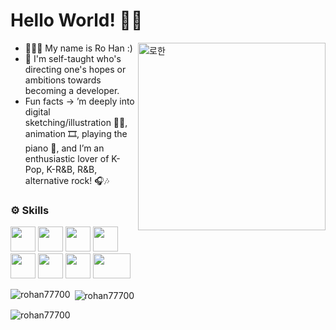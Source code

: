 # Hello World! 👋🏻 
<img align="right" width="300" height="300" src="https://i.pinimg.com/564x/80/f3/dc/80f3dc6bc21f64defce04be37ec56b6c.jpg" alt="로한" />

- 🧑🏻‍💻 My name is Ro Han :)
- 🌱 I'm self-taught who's directing one's hopes or ambitions towards becoming a developer.
- Fun facts -> ’m deeply into digital sketching/illustration ✍🏻, animation 🎞️, playing the piano 🎹, and I’m an enthusiastic lover of K-Pop, K-R&B, R&B, alternative rock! 🎧🎶

### ⚙️ Skills
[<img src="https://user-images.githubusercontent.com/105499295/183480250-9fa20bca-5d89-4390-a309-e7fd30e063f7.png" width=40px height=40px>](https://javascript.info/)
[<img src="https://user-images.githubusercontent.com/105499295/183479459-59638df9-64b9-478b-9596-8a8d90b0d166.png" width=40px height=40px>](https://developer.mozilla.org/en-US/docs/Web/HTML)
[<img src="https://user-images.githubusercontent.com/105499295/183479865-2a8a5087-460c-4bef-ac98-c568ed9d0a57.png" width=40px height=40px>](https://developer.mozilla.org/en-US/docs/Web/CSS)
[<img src="https://user-images.githubusercontent.com/105499295/183478667-6473644d-0082-4674-bd03-8b669201f7cf.jpg" width=40px height=40px>](https://www.python.org/)
[<img width="40" height="40" src="https://external-content.duckduckgo.com/ip3/react.dev.ico">](https://react.dev/)
[<img width="40" height="40" src="https://external-content.duckduckgo.com/ip3/www.typescriptlang.org.ico">](https://www.typescriptlang.org/docs/)
[<img width="40" height="40" src="https://external-content.duckduckgo.com/ip3/www.djangoproject.com.ico">](https://docs.djangoproject.com/en/5.0/)
[<img src="https://user-images.githubusercontent.com/105499295/183481291-3aece34e-aeb2-4409-a9bd-912423361c20.png" width=60px height=40px>](https://www.php.net/docs.php)

<p><img align="left" src="https://github-readme-stats.vercel.app/api/top-langs?username=rohan77700&show_icons=true&locale=en&layout=compact" alt="rohan77700" /></p>

<p>&nbsp;<img align="center" src="https://github-readme-stats.vercel.app/api?username=rohan77700&show_icons=true&locale=en" alt="rohan77700" /></p>

<p><img align="center" src="https://github-readme-streak-stats.herokuapp.com/?user=rohan77700&" alt="rohan77700" /></p>

